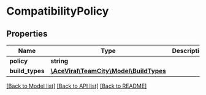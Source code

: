 # CompatibilityPolicy

## Properties
Name | Type | Description | Notes
------------ | ------------- | ------------- | -------------
**policy** | **string** |  | [optional] 
**build_types** | [**\AceViral\TeamCity\Model\BuildTypes**](BuildTypes.md) |  | [optional] 

[[Back to Model list]](../README.md#documentation-for-models) [[Back to API list]](../README.md#documentation-for-api-endpoints) [[Back to README]](../README.md)


